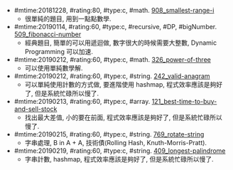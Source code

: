 * \#mtime:20181228, \#rating:80, \#type:c, \#math. [908_smallest-range-i](908_smallest-range-i.c)
  * 很單純的題目, 用到一點點數學.
* \#mtime:20190114, \#rating:60, \#type:c, \#recursive, \#DP, \#bigNumber. [509_fibonacci-number](509_fibonacci-number.c)
  * 經典題目, 簡單的可以用遞迴做, 數字很大的時候需要大整數, Dynamic Programming 可以加速.
* \#mtime:20190212, \#rating:60, \#type:c, \#math. [326_power-of-three](326_power-of-three.c)
  * 可以使用單純數學解.
* \#mtime:20190212, \#rating:60, \#type:c, \#string. [242_valid-anagram](242_valid-anagram.c)
  * 可以單純使用計數的方式做, 要進階使用 hashmap, 程式效率應該是夠好了, 但是系統忙碌所以慢了.
* \#mtime:20190213, \#rating:60, \#type:c, \#array. [121_best-time-to-buy-and-sell-stock](121_best-time-to-buy-and-sell-stock.c)
  * 找出最大差值, 小的要在前面, 程式效率應該是夠好了, 但是系統忙碌所以慢了.
* \#mtime:20190215, \#rating:60, \#type:c, \#string. [769_rotate-string](769_rotate-string.c)
  * 字串處理, B in A + A, 技術債(Rolling Hash, Knuth-Morris-Pratt).
* \#mtime:20190219, \#rating:60, \#type:c, \#string. [409_longest-palindrome](409_longest-palindrome.c)
  * 字串計數, hashmap, 程式效率應該是夠好了, 但是系統忙碌所以慢了.